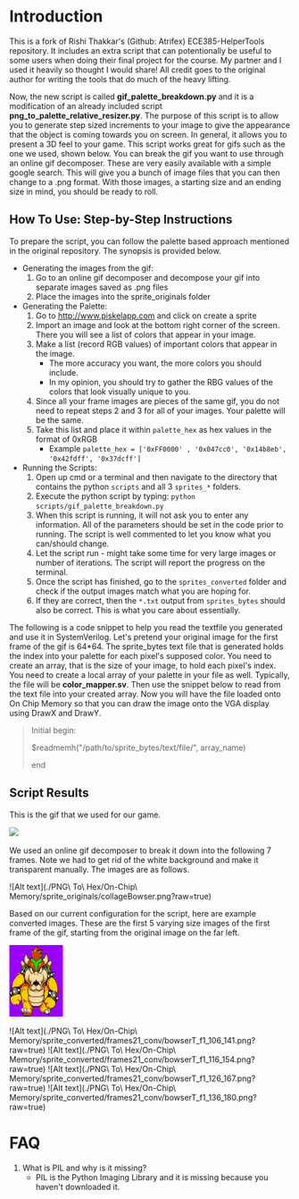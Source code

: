 # Introduction

This is a fork of Rishi Thakkar's (Github: Atrifex) ECE385-HelperTools repository. It includes an extra script that can potentionally be useful to some users when doing their final project for the course. My partner and I used it heavily so thought I would share! All credit goes to the original author for writing the tools that do much of the heavy lifting.

Now, the new script is called **gif\_palette\_breakdown.py** and it is a modification of an already included script **png\_to\_palette\_relative\_resizer.py**. The purpose of this script is to allow you to generate step sized increments to your image to give the appearance that the object is coming towards you on screen. In general, it allows you to present a 3D feel to your game. This script works great for gifs such as the one we used, shown below. You can break the gif you want to use through an online gif decomposer. These are very easily available with a simple google search. This will give you a bunch of image files that you can then change to a .png format. With those images, a starting size and an ending size in mind, you should be ready to roll.


## How To Use: Step-by-Step Instructions


To prepare the script, you can follow the palette based approach mentioned in the original repository. The synopsis is provided below.

-   Generating the images from the gif:
    1.  Go to an online gif decomposer and decompose your gif into separate images saved as .png files
    2. Place the images into the sprite_originals folder
-   Generating the Palette:
	 1. Go to <http://www.piskelapp.com> and click on create a sprite
    2.  Import an image and look at the bottom right corner of the screen. There you will see a list of colors that appear in your image.
    3.  Make a list (record RGB values) of important colors that appear in the image.
        -   The more accuracy you want, the more colors you should include.
        -   In my opinion, you should try to gather the RBG values of the colors that look visually unique to you.
    4.  Since all your frame images are pieces of the same gif, you do not need to repeat steps 2 and 3 for all of your images. Your palette will be the same.
    5.  Take this list and place it within `palette_hex` as hex values in the format of 0xRGB
        -   Example `palette_hex = ['0xFF0000' , '0x047cc0', '0x14b8eb', '0x42fdff', '0x37dcff']`
-   Running the Scripts:
    1.  Open up cmd or a terminal and then navigate to the directory that contains the python `scripts` and all 3 `sprites_*` folders. 
    2.  Execute the python script by typing: `python scripts/gif_palette_breakdown.py`
    4.  When this script is running, it will not ask you to enter any information. All of the parameters should be set in the code prior to running. The script is well commented to let you know what you can/should change.
    5.  Let the script run - might take some time for very large images or number of iterations. The script will report the progress on the terminal.
    6.  Once the script has finished, go to the `sprites_converted` folder and check if the output images match what you are hoping for.
    7.  If they are correct, then the `*.txt` output from `sprites_bytes` should also be correct. This is what you care about essentially.

The following is a code snippet to help you read the textfile you generated and use it in SystemVerilog. Let's pretend your original image for the first frame of the gif is 64*64. The sprite\_bytes text file that is generated holds the index into your palette for each pixel's supposed color. You need to create an array, that is the size of your image, to hold each pixel's index. You need to create a local array of your palette in your file as well. Typically, the file will be **color_mapper.sv**. Then use the snippet below to read from the text file into your created array. Now you will have the file loaded onto On Chip Memory so that you can draw the image onto the VGA display using DrawX and DrawY.


> Initial begin:
>
> $readmemh("/path/to/sprite\_bytes/text/file/", array\_name)
> 
> end


## Script Results

This is the gif that we used for our game. 

![](https://thumbs.gfycat.com/UnacceptableNeglectedGuillemot-max-1mb.gif
)

We used an online gif decomposer to break it down into the following 7 frames. Note we had to get rid of the white background and make it transparent manually. The images are as follows.

![Alt text](./PNG\ To\ Hex/On-Chip\ Memory/sprite_originals/collageBowser.png?raw=true)

Based on our current configuration for the script, here are example converted images. These are the first 5 varying size images of the first frame of the gif, starting from the original image on the far left.

![alt text](https://github.com/hkmodhera/ECE385-HelperTools/blob/master/PNG%20To%20Hex/On-Chip%20Memory/sprite_converted/frames21_conv/bowserT_f1_96_128.png)

![Alt text](./PNG\ To\ Hex/On-Chip\ Memory/sprite_converted/frames21_conv/bowserT_f1_106_141.png?raw=true) 
![Alt text](./PNG\ To\ Hex/On-Chip\ Memory/sprite_converted/frames21_conv/bowserT_f1_116_154.png?raw=true) 
![Alt text](./PNG\ To\ Hex/On-Chip\ Memory/sprite_converted/frames21_conv/bowserT_f1_126_167.png?raw=true) 
![Alt text](./PNG\ To\ Hex/On-Chip\ Memory/sprite_converted/frames21_conv/bowserT_f1_136_180.png?raw=true) 

# FAQ

1.  What is PIL and why is it missing?
    -   PIL is the Python Imaging Library and it is missing because you haven't downloaded it.

